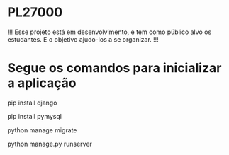 # PL27000

!!! Esse projeto está em desenvolvimento, e tem como público alvo os estudantes. E o objetivo ajudo-los a se organizar. !!!

# Segue os comandos para inicializar a aplicação

pip install django

pip install pymysql

python manage migrate

python manage.py runserver
